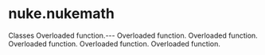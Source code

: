 # nuke.nukemath
Classes  Overloaded function.---  Overloaded function.  Overloaded function.  Overloaded function.  Overloaded function.  Overloaded function.